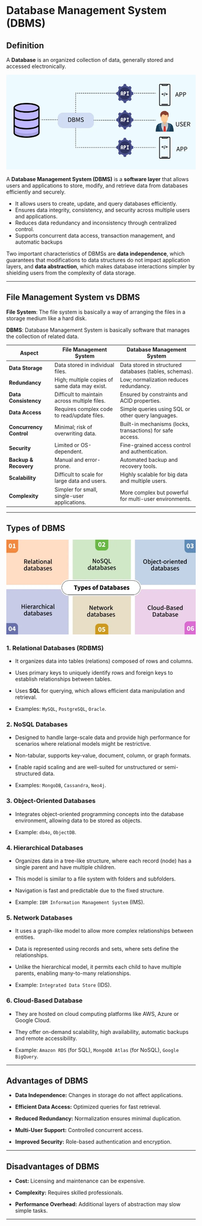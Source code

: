 # Database Management System (DBMS)

## Definition

A **Database** is an organized collection of data, generally stored and accessed electronically.  

![DBMS](images/dbms.png)

A **Database Management System (DBMS)** is a **software layer** that allows users and applications to store, modify, and retrieve data from databases efficiently and securely.

- It allows users to create, update, and query databases efficiently.
- Ensures data integrity, consistency, and security across multiple users and applications.
- Reduces data redundancy and inconsistency through centralized control.
- Supports concurrent data access, transaction management, and automatic backups 

Two important characteristics of DBMSs are **data independence**, which guarantees that modifications to data structures do not impact application layers, and **data abstraction**, which makes database interactions simpler by shielding users from the complexity of data storage.

---

## File Management System vs DBMS

**File System**: The file system is basically a way of arranging the files in a storage medium like a hard disk.

**DBMS**: Database Management System is basically software that manages the collection of related data.

| Aspect                    | File Management System                           | Database Management System                       |
|---------------------------|---------------------------------------------------|------------------------------------------------------------|
| **Data Storage**          | Data stored in individual files.                   | Data stored in structured databases (tables, schemas).     |
| **Redundancy**            | High; multiple copies of same data may exist.      | Low; normalization reduces redundancy.                     |
| **Data Consistency**      | Difficult to maintain across multiple files.        | Ensured by constraints and ACID properties.                |
| **Data Access**           | Requires complex code to read/update files.         | Simple queries using SQL or other query languages.         |
| **Concurrency Control**   | Minimal; risk of overwriting data.                  | Built-in mechanisms (locks, transactions) for safe access. |
| **Security**              | Limited or OS-dependent.                           | Fine-grained access control and authentication.            |
| **Backup & Recovery**     | Manual and error-prone.                             | Automated backup and recovery tools.                       |
| **Scalability**           | Difficult to scale for large data and users.         | Highly scalable for big data and multiple users.           |
| **Complexity**          | Simpler for small, single-user applications.        | More complex but powerful for multi-user environments.      |

---

## Types of DBMS

![Types of DBMS](images/database_types.png)

### 1. Relational Databases (RDBMS)

- It organizes data into tables (relations) composed of rows and columns.

- Uses primary keys to uniquely identify rows and foreign keys to establish relationships between tables.

- Uses **SQL** for querying, which allows efficient data manipulation and retrieval.  

- Examples: `MySQL`, `PostgreSQL`, `Oracle`.


### 2. NoSQL Databases

- Designed to handle large-scale data and provide high performance for scenarios where relational models might be restrictive.

- Non-tabular, supports key-value, document, column, or graph formats.  

- Enable rapid scaling and are well-suited for unstructured or semi-structured data.

- Examples: `MongoDB`, `Cassandra`, `Neo4j`.


### 3. Object-Oriented Databases

- Integrates object-oriented programming concepts into the database environment, allowing data to be stored as objects.

- Example: `db4o`, `ObjectDB`.


### 4. Hierarchical Databases

- Organizes data in a tree-like structure, where each record (node) has a single parent and have multiple children.

- This model is similar to a file system with folders and subfolders.

- Navigation is fast and predictable due to the fixed structure.

- Example: `IBM Information Management System` (IMS).


### 5. Network Databases

- It uses a graph-like model to allow more complex relationships between entities.

- Data is represented using records and sets, where sets define the relationships.

- Unlike the hierarchical model, it permits each child to have multiple parents, enabling many-to-many relationships.

- Example: `Integrated Data Store` (IDS).


### 6. Cloud-Based Database

- They are hosted on cloud computing platforms like AWS, Azure or Google Cloud.

- They offer on-demand scalability, high availability, automatic backups and remote accessibility.

- Example: `Amazon RDS` (for SQL), `MongoDB Atlas` (for NoSQL), `Google BigQuery`.

---

## Advantages of DBMS

- **Data Independence:** Changes in storage do not affect applications.

- **Efficient Data Access:** Optimized queries for fast retrieval.

- **Reduced Redundancy:** Normalization ensures minimal duplication.

- **Multi-User Support:** Controlled concurrent access.

- **Improved Security:** Role-based authentication and encryption.

---

## Disadvantages of DBMS

- **Cost:** Licensing and maintenance can be expensive.

- **Complexity:** Requires skilled professionals.

- **Performance Overhead:** Additional layers of abstraction may slow simple tasks.

---

